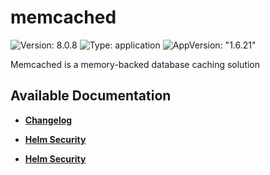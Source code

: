 # memcached

![Version: 8.0.8](https://img.shields.io/badge/Version-8.0.8-informational?style=flat-square) ![Type: application](https://img.shields.io/badge/Type-application-informational?style=flat-square) ![AppVersion: "1.6.21"](https://img.shields.io/badge/AppVersion-"1.6.21"-informational?style=flat-square)

Memcached is a memory-backed database caching solution

## Available Documentation

- [**Changelog**](CHANGELOG)

- [**Helm Security**](container-security)

- [**Helm Security**](helm-security)

